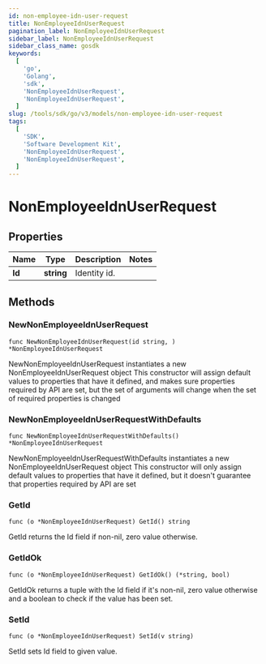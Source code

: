 ```yaml
---
id: non-employee-idn-user-request
title: NonEmployeeIdnUserRequest
pagination_label: NonEmployeeIdnUserRequest
sidebar_label: NonEmployeeIdnUserRequest
sidebar_class_name: gosdk
keywords:
  [
    'go',
    'Golang',
    'sdk',
    'NonEmployeeIdnUserRequest',
    'NonEmployeeIdnUserRequest',
  ]
slug: /tools/sdk/go/v3/models/non-employee-idn-user-request
tags:
  [
    'SDK',
    'Software Development Kit',
    'NonEmployeeIdnUserRequest',
    'NonEmployeeIdnUserRequest',
  ]
---
```


# NonEmployeeIdnUserRequest

## Properties

| Name   | Type       | Description  | Notes |
| ------ | ---------- | ------------ | ----- |
| **Id** | **string** | Identity id. |

## Methods

### NewNonEmployeeIdnUserRequest

`func NewNonEmployeeIdnUserRequest(id string, ) *NonEmployeeIdnUserRequest`

NewNonEmployeeIdnUserRequest instantiates a new NonEmployeeIdnUserRequest object This constructor will assign default values to properties that have it defined, and makes sure properties required by API are set, but the set of arguments will change when the set of required properties is changed

### NewNonEmployeeIdnUserRequestWithDefaults

`func NewNonEmployeeIdnUserRequestWithDefaults() *NonEmployeeIdnUserRequest`

NewNonEmployeeIdnUserRequestWithDefaults instantiates a new NonEmployeeIdnUserRequest object This constructor will only assign default values to properties that have it defined, but it doesn't guarantee that properties required by API are set

### GetId

`func (o *NonEmployeeIdnUserRequest) GetId() string`

GetId returns the Id field if non-nil, zero value otherwise.

### GetIdOk

`func (o *NonEmployeeIdnUserRequest) GetIdOk() (*string, bool)`

GetIdOk returns a tuple with the Id field if it's non-nil, zero value otherwise and a boolean to check if the value has been set.

### SetId

`func (o *NonEmployeeIdnUserRequest) SetId(v string)`

SetId sets Id field to given value.
